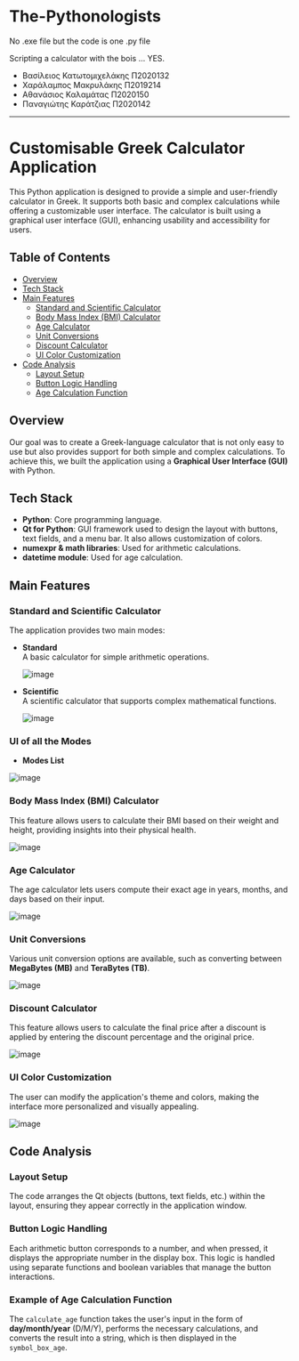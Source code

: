 # The-Pythonologists
No .exe file but the code is one .py file

Scripting a calculator with the bois ...  YES.

- Βασίλειος Κατωτομιχελάκης Π2020132
- Χαράλαμπος Μακρυλάκης Π2019214
- Αθανάσιος Καλαμάτας Π2020150
- Παναγιώτης Καράτζιας Π2020142

---

# Customisable Greek Calculator Application

This Python application is designed to provide a simple and user-friendly calculator in Greek. It supports both basic and complex calculations while offering a customizable user interface. The calculator is built using a graphical user interface (GUI), enhancing usability and accessibility for users.

## Table of Contents

- [Overview](#overview)
- [Tech Stack](#tech-stack)
- [Main Features](#main-features)
  - [Standard and Scientific Calculator](#standard-and-scientific-calculator)
  - [Body Mass Index (BMI) Calculator](#body-mass-index-bmi-calculator)
  - [Age Calculator](#age-calculator)
  - [Unit Conversions](#unit-conversions)
  - [Discount Calculator](#discount-calculator)
  - [UI Color Customization](#ui-color-customization)
- [Code Analysis](#code-analysis)
  - [Layout Setup](#layout-setup)
  - [Button Logic Handling](#button-logic-handling)
  - [Age Calculation Function](#age-calculation-function)

## Overview

Our goal was to create a Greek-language calculator that is not only easy to use but also provides support for both simple and complex calculations. To achieve this, we built the application using a **Graphical User Interface (GUI)** with Python.

## Tech Stack

- **Python**: Core programming language.
- **Qt for Python**: GUI framework used to design the layout with buttons, text fields, and a menu bar. It also allows customization of colors.
- **numexpr & math libraries**: Used for arithmetic calculations.
- **datetime module**: Used for age calculation.

## Main Features

### Standard and Scientific Calculator

The application provides two main modes:

- **Standard**  
  A basic calculator for simple arithmetic operations.

  ![image](https://github.com/user-attachments/assets/102afb8a-c681-4ace-a71b-cdfb5a27e0d0)
  
- **Scientific**  
  A scientific calculator that supports complex mathematical functions.

  ![image](https://github.com/user-attachments/assets/0a931c2b-1731-44d8-af10-93ac8c310eeb)

### UI of all the Modes

- **Modes List**

![image](https://github.com/user-attachments/assets/34163b41-3a6b-451d-991f-a0663fbb54db)

### Body Mass Index (BMI) Calculator

This feature allows users to calculate their BMI based on their weight and height, providing insights into their physical health.

![image](https://github.com/user-attachments/assets/b3414fd8-c063-43da-aa46-5ba91bc7df92)

### Age Calculator

The age calculator lets users compute their exact age in years, months, and days based on their input.

![image](https://github.com/user-attachments/assets/8d1da2b0-55b0-4f31-a383-c99caf8c8d9e)

### Unit Conversions

Various unit conversion options are available, such as converting between **MegaBytes (MB)** and **TeraBytes (TB)**.  

![image](https://github.com/user-attachments/assets/fd509d3e-4361-454b-9f1d-cee288d596ee)

### Discount Calculator

This feature allows users to calculate the final price after a discount is applied by entering the discount percentage and the original price.

![image](https://github.com/user-attachments/assets/bbd6bb2a-7644-46c7-9be1-1cacf3589349)

### UI Color Customization

The user can modify the application's theme and colors, making the interface more personalized and visually appealing.  

![image](https://github.com/user-attachments/assets/086fa940-b041-4255-be07-95a127f78dc3)

## Code Analysis

### Layout Setup

The code arranges the Qt objects (buttons, text fields, etc.) within the layout, ensuring they appear correctly in the application window.

### Button Logic Handling

Each arithmetic button corresponds to a number, and when pressed, it displays the appropriate number in the display box. This logic is handled using separate functions and boolean variables that manage the button interactions.

### Example of Age Calculation Function

The `calculate_age` function takes the user's input in the form of **day/month/year** (D/M/Y), performs the necessary calculations, and converts the result into a string, which is then displayed in the `symbol_box_age`.
